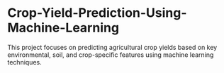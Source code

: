 # Crop-Yield-Prediction-Using-Machine-Learning
This project focuses on predicting agricultural crop yields based on key environmental, soil, and crop-specific features using machine learning techniques.
